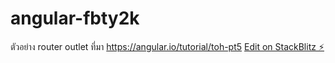 # angular-fbty2k
ตัวอย่าง router outlet
ที่มา https://angular.io/tutorial/toh-pt5
[Edit on StackBlitz ⚡️](https://stackblitz.com/edit/angular-fbty2k)
